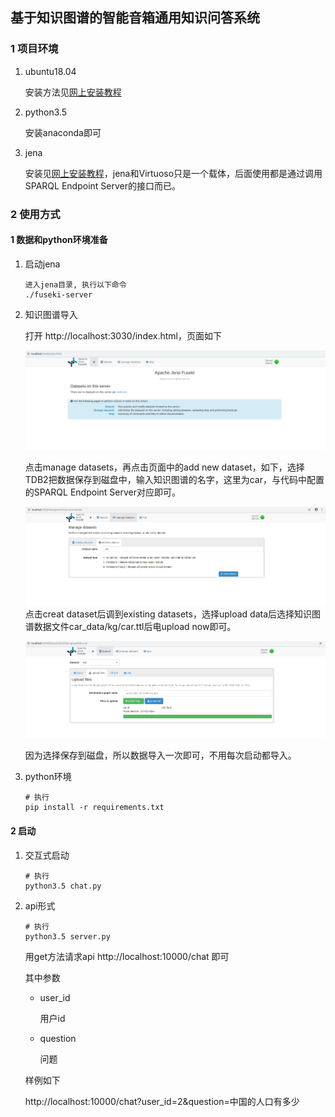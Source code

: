 ## 基于知识图谱的智能音箱通用知识问答系统

### 1 项目环境

1. ubuntu18.04

   安装方法见[网上安装教程](https://baijiahao.baidu.com/s?id=1616490790245132419&wfr=spider&for=pc)

2. python3.5

   安装anaconda即可

3. jena

   安装见[网上安装教程](http://www.ljlovelyforever.com/2019/04/25/jena%E7%9A%84%E5%AE%89%E8%A3%85%E5%92%8C%E4%BB%8B%E7%BB%8D/)，jena和Virtuoso只是一个载体，后面使用都是通过调用SPARQL Endpoint Server的接口而已。

### 2 使用方式

#### 1 数据和python环境准备

1. 启动jena

   ```shell
   进入jena目录, 执行以下命令
   ./fuseki-server
   ```

2. 知识图谱导入

   打开 http://localhost:3030/index.html，页面如下

   ![1560262174466](images/1560262174466.png)

   点击manage datasets，再点击页面中的add new dataset，如下，选择TDB2把数据保存到磁盘中，输入知识图谱的名字，这里为car，与代码中配置的SPARQL Endpoint Server对应即可。

   ![1560262307113](images/1560262307113.png)点击creat dataset后调到existing datasets，选择upload data后选择知识图谱数据文件car_data/kg/car.ttl后电upload now即可。

   ![1560262643340](images/1560262643340.png)

   因为选择保存到磁盘，所以数据导入一次即可，不用每次启动都导入。

3. python环境

   ```shell
   # 执行
   pip install -r requirements.txt
   ```


#### 2 启动

1. 交互式启动

   ```shell
   # 执行
   python3.5 chat.py
   ```

2. api形式

   ```
   # 执行
   python3.5 server.py
   ```

   用get方法请求api http://localhost:10000/chat 即可

   其中参数

   + user_id

     用户id

   + question

     问题

   样例如下

   http://localhost:10000/chat?user_id=2&question=中国的人口有多少

    
